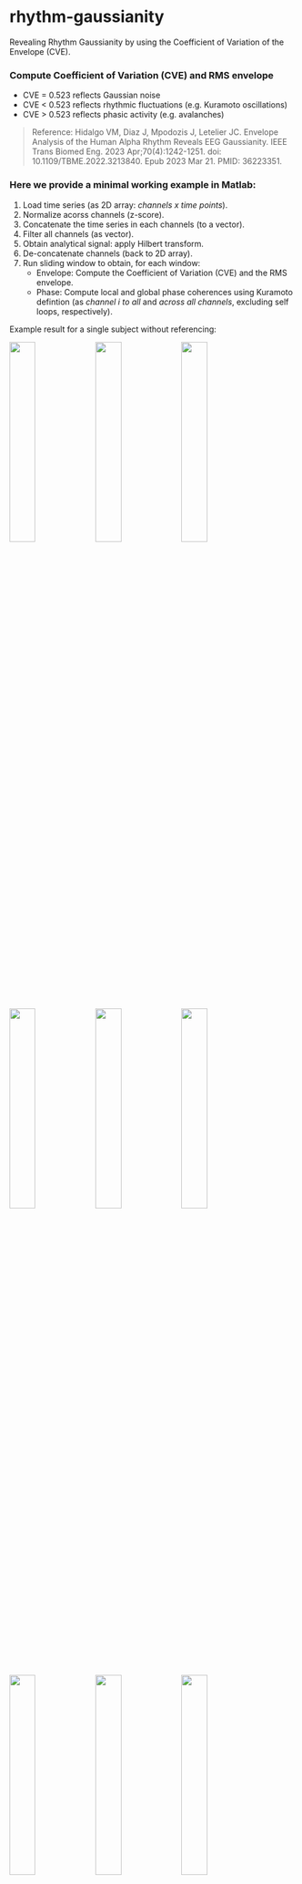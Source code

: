 # rhythm-gaussianity

Revealing Rhythm Gaussianity by using the Coefficient of Variation of the Envelope (CVE).

### Compute Coefficient of Variation (CVE) and RMS envelope
* CVE = 0.523 reflects Gaussian noise
* CVE < 0.523 reflects rhythmic fluctuations (e.g. Kuramoto oscillations)
* CVE > 0.523 reflects phasic activity (e.g. avalanches)



> Reference:
Hidalgo VM, Diaz J, Mpodozis J, Letelier JC. Envelope Analysis of the Human Alpha Rhythm Reveals EEG Gaussianity. IEEE Trans Biomed Eng. 2023 Apr;70(4):1242-1251. doi: 10.1109/TBME.2022.3213840. Epub 2023 Mar 21. PMID: 36223351.

### Here we provide a minimal working example in Matlab:

1. Load time series (as 2D array: *channels x time points*).
2. Normalize acorss channels (z-score).
3. Concatenate the time series in each channels (to a vector).
4. Filter all channels (as vector).
5. Obtain analytical signal: apply Hilbert transform.
6. De-concatenate channels (back to 2D array).
7. Run sliding window to obtain, for each window:
    * Envelope: Compute the Coefficient of Variation (CVE) and the RMS envelope. 
    * Phase: Compute local and global phase coherences using Kuramoto defintion (as *channel i to all* and *across all channels*, excluding self loops, respectively). 

Example result for a single subject without referencing:
  
<img src="https://github.com/nicogravel/rhythm-gaussianity/blob/main/mwe/rmsenvDyn_noref_freq_1.png" width=30%><img src="https://github.com/nicogravel/rhythm-gaussianity/blob/main/mwe/phaseDyn_noref_freq_1.png" width=30%><img src="https://github.com/nicogravel/rhythm-gaussianity/blob/main/mwe/ph-rmsenvDyn_Laplace_freq_1.png" width=30%>
<img src="https://github.com/nicogravel/rhythm-gaussianity/blob/main/mwe/rmsenvDyn_noref_freq_2.png" width=30%><img src="https://github.com/nicogravel/rhythm-gaussianity/blob/main/mwe/phaseDyn_noref_freq_2.png" width=30%><img src="https://github.com/nicogravel/rhythm-gaussianity/blob/main/mwe/ph-rmsenvDyn_Laplace_freq_2.png" width=30%>
<img src="https://github.com/nicogravel/rhythm-gaussianity/blob/main/mwe/rmsenvDyn_noref_freq_3.png" width=30%><img src="https://github.com/nicogravel/rhythm-gaussianity/blob/main/mwe/phaseDyn_noref_freq_3.png" width=30%><img src="https://github.com/nicogravel/rhythm-gaussianity/blob/main/mwe/ph-rmsenvDyn_Laplace_freq_3.png" width=30%>
  

    
* Example result for a single subject with Laplace referencing:
  
<img src="https://github.com/nicogravel/rhythm-gaussianity/blob/main/mwe/rmsenvDyn_Laplace_freq_1.png" width=30%><img src="https://github.com/nicogravel/rhythm-gaussianity/blob/main/mwe/phaseDyn_Laplace_freq_1.png" width=30%><img src="https://github.com/nicogravel/rhythm-gaussianity/blob/main/mwe/ph-rmsenvDyn_Laplace_freq_1.png" width=30%>
<img src="https://github.com/nicogravel/rhythm-gaussianity/blob/main/mwe/rmsenvDyn_Laplace_freq_2.png" width=30%><img src="https://github.com/nicogravel/rhythm-gaussianity/blob/main/mwe/phaseDyn_Laplace_freq_2.png" width=30%><img src="https://github.com/nicogravel/rhythm-gaussianity/blob/main/mwe/ph-rmsenvDyn_Laplace_freq_2.png" width=30%>
<img src="https://github.com/nicogravel/rhythm-gaussianity/blob/main/mwe/rmsenvDyn_Laplace_freq_3.png" width=30%><img src="https://github.com/nicogravel/rhythm-gaussianity/blob/main/mwe/phaseDyn_Laplace_freq_3.png" width=30%><img src="https://github.com/nicogravel/rhythm-gaussianity/blob/main/mwe/ph-rmsenvDyn_Laplace_freq_3.png" width=30%>

